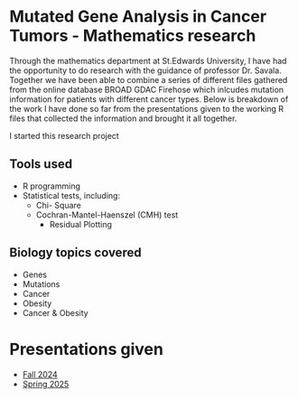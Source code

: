 # Mutated Gene Analysis in Cancer Tumors - Mathematics research

Through the mathematics department at St.Edwards University, I have had the opportunity to do research with the guidance of  professor Dr. Savala. Together we have been able to combine a series of different files gathered from the online database BROAD GDAC Firehose which inlcudes mutation information for patients with different cancer types. Below is breakdown of the work I have done so far from the presentations given to the working R files that collected the information and brought it all together. 


I started this research project


## Tools used
- R programming
- Statistical tests, including:
	- Chi- Square
	- Cochran-Mantel-Haenszel (CMH) test
        - Residual Plotting

## Biology topics covered
- Genes
- Mutations
- Cancer
- Obesity
- Cancer & Obesity

# Presentations given
- [Fall 2024](www.google.com)
- [Spring 2025]([[www.google.com](https://www.overleaf.com/read/twjfwpbmjpyq#565885)](https://drive.google.com/file/d/1gPg6X7VI-EQLsFojLrPkUwGQ9xCyCdhG/view?usp=sharing)](https://drive.google.com/file/d/1rwVZ3Y6wakxAsju1oF9cZM0EsRTP289i/view?usp=sharing))

